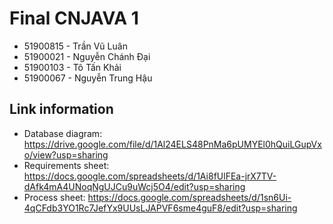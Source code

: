 # Final CNJAVA 1

+ 51900815 - Trần Vũ Luân
+ 51900021 - Nguyễn Chánh Đại
+ 51900103 - Tô Tấn Khải
+ 51900067 - Nguyễn Trung Hậu

## Link information
- Database  diagram: https://drive.google.com/file/d/1Al24ELS48PnMa6pUMYEl0hQuiLGupVxo/view?usp=sharing
- Requirements sheet: https://docs.google.com/spreadsheets/d/1Ai8fUlFEa-jrX7TV-dAfk4mA4UNoqNgUJCu9uWcj5O4/edit?usp=sharing
- Process sheet: https://docs.google.com/spreadsheets/d/1sn6Ui-4qCFdb3YO1Rc7JefYx9UUsLJAPVF6sme4guF8/edit?usp=sharing
